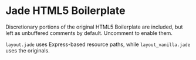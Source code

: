 # Jade HTML5 Boilerplate

Discretionary portions of the original HTML5 Boilerplate are included, but left as unbuffered comments by default. Uncomment to enable them.

`layout.jade` uses Express-based resource paths, while `layout_vanilla.jade` uses the originals.
